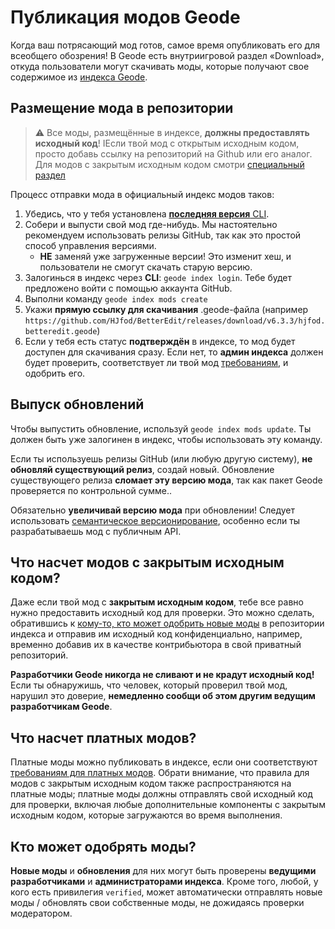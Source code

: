 # Публикация модов Geode

Когда ваш потрясающий мод готов, самое время опубликовать его для всеобщего обозрения! В Geode есть внутриигровой раздел «Download», откуда пользователи могут скачивать моды, которые получают свое содержимое из [индекса Geode](https://api.geode-sdk.org/v1/mods).

## Размещение мода в репозитории

> :warning: Все моды, размещённые в индексе, **должны предоставлять исходный код**! IЕсли твой мод с открытым исходным кодом, просто добавь ссылку на репозиторий на Github или его аналог. Для модов с закрытым исходным кодом смотри [специальный раздел](#Что-насчет-модов-с-закрытым-исходным-кодом)

Процесс отправки мода в официальный индекс модов таков:

1. Убедись, что у тебя установлена [**последняя версия** CLI](/getting-started/geode-cli).
2. Собери и выпусти свой мод где-нибудь. Мы настоятельно рекомендуем использовать релизы GitHub, так как это простой способ управления версиями.
   - **НЕ** заменяй уже загруженные версии! Это изменит хеш, и пользователи не смогут скачать старую версию.
4. Залогинься в индекс через **CLI**: `geode index login`. Тебе будет предложено войти с помощью аккаунта GitHub.
5. Выполни команду `geode index mods create`
6. Укажи **прямую ссылку для скачивания** .geode-файла (например `https://github.com/HJfod/BetterEdit/releases/download/v6.3.3/hjfod.betteredit.geode`)
7. Если у тебя есть статус **подтверждён** в индексе, то мод будет доступен для скачивания сразу. Если нет, то **админ индекса** должен будет проверить, соответствует ли твой мод [требованиям](/mods/guidelines), и одобрить его.

## Выпуск обновлений

Чтобы выпустить обновление, используй `geode index mods update`. Ты должен быть уже залогинен в индекс, чтобы использовать эту команду.

Если ты используешь релизы GitHub (или любую другую систему), **не обновляй существующий релиз**, создай новый. Обновление существующего релиза **сломает эту версию мода**, так как пакет Geode проверяется по контрольной сумме..

Обязательно **увеличивай версию мода** при обновлении! Следует использовать [семантическое версионирование](https://semver.org), особенно если ты разрабатываешь мод с публичным API.

## Что насчет модов с закрытым исходным кодом?

Даже если твой мод с **закрытым исходным кодом**, тебе все равно нужно предоставить исходный код для проверки. Это можно сделать, обратившись к [кому-то, кто может одобрить новые моды](#who-can-approve-mods) в репозитории индекса и отправив им исходный код конфиденциально, например, временно добавив их в качестве контрибьютора в свой приватный репозиторий.

**Разработчики Geode никогда не сливают и не крадут исходный код!** Если ты обнаружишь, что человек, который проверил твой мод, нарушил это доверие, **немедленно сообщи об этом другим ведущим разработчикам Geode**.

## Что насчет платных модов?

Платные моды можно публиковать в индексе, если они соответствуют [требованиям для платных модов](/mods/guidelines#Платные-моды). Обрати внимание, что правила для модов с закрытым исходным кодом также распространяются на платные моды; платные моды должны отправлять свой исходный код для проверки, включая любые дополнительные компоненты с закрытым исходным кодом, которые загружаются во время выполнения.

## Кто может одобрять моды?

**Новые моды** и **обновления** для них могут быть проверены **ведущими разработчиками** и **администраторами индекса**. Кроме того, любой, у кого есть привилегия `verified`, может автоматически отправлять новые моды / обновлять свои собственные моды, не дожидаясь проверки модератором.
